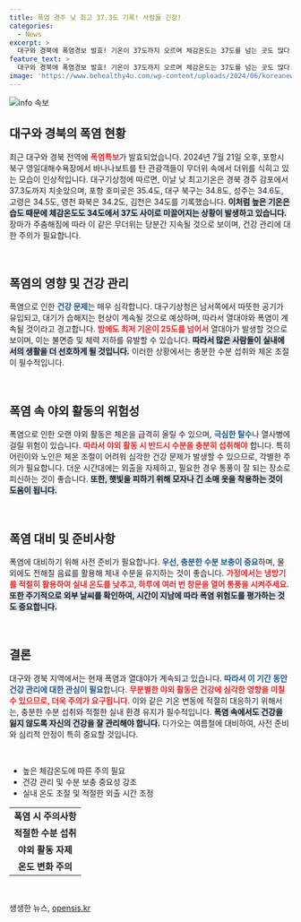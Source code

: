 ```yaml
---
title: 폭염 경주 낮 최고 37.3도 기록! 사람들 긴장!
categories:
  - News
excerpt: >
  대구와 경북에 폭염경보 발효! 기온이 37도까지 오르며 체감온도는 37도를 넘는 곳도 많다. 무더위와 열대야가 계속되니 건강 관리에 유의해야!
feature_text: >
  대구와 경북에 폭염경보 발효! 기온이 37도까지 오르며 체감온도는 37도를 넘는 곳도 많다. 무더위와 열대야가 계속되니 건강 관리에 유의해야!
image: 'https://www.behealthy4u.com/wp-content/uploads/2024/06/koreanews.jpg'
---
```


<p><img src="https://www.behealthy4u.com/wp-content/uploads/2024/06/koreanews.jpg" alt="info 속보" /></p>

<h2 data-ke-size="size26">대구와 경북의 폭염 현황</h2>

<p data-ke-size="size16">최근 대구와 경북 전역에 <b><span style="color: #ee2323;">폭염특보</span></b>가 발효되었습니다. 2024년 7월 21일 오후, 포항시 북구 영일대해수욕장에서 바나나보트를 탄 관광객들이 무더위 속에서 더위를 식히고 있는 모습이 인상적입니다. 대구기상청에 따르면, 이날 낮 최고기온은 경북 경주 감포에서 37.3도까지 치솟았으며, 포항 호미곶은 35.4도, 대구 북구는 34.8도, 성주는 34.6도, 고령은 34.5도, 영천 화북은 34.2도, 김천은 34도를 기록했습니다. <b><span style="background-color: #21538527;">이처럼 높은 기온은 습도 때문에 체감온도도 34도에서 37도 사이로 미끌어지는 상황이 발생하고 있습니다.</span></b> 장마가 주춤해짐에 따라 이 같은 무더위는 당분간 지속될 것으로 보이며, 건강 관리에 대한 주의가 필요합니다.</p>

<p data-ke-size="size16">&nbsp;</p>

<h2 data-ke-size="size26">폭염의 영향 및 건강 관리</h2>

<p data-ke-size="size16">폭염으로 인한 <b><span style="color: #1a5490;">건강 문제</span></b>는 매우 심각합니다. 대구기상청은 남서쪽에서 따뜻한 공기가 유입되고, 대기가 습해지는 현상이 계속될 것으로 예상하며, 따라서 열대야와 폭염이 계속될 것이라고 경고합니다. <b><span style="color: #ee2323;">밤에도 최저 기온이 25도를 넘어서</span></b> 열대야가 발생할 것으로 보이며, 이는 불면증 및 체력 저하를 유발할 수 있습니다. <b><span style="background-color: #21538527;">따라서 많은 사람들이 실내에서의 생활을 더 선호하게 될 것입니다.</span></b> 이러한 상황에서는 충분한 수분 섭취와 체온 조절이 필수적입니다.</p>

<p data-ke-size="size16">&nbsp;</p>

<h2 data-ke-size="size26">폭염 속 야외 활동의 위험성</h2>

<p data-ke-size="size16">폭염으로 인한 오랜 야외 활동은 체온을 급격히 올릴 수 있으며, <b><span style="color: #1a5490;">극심한 탈수</span></b>나 열사병에 걸릴 위험이 있습니다. <b><span style="color: #ee2323;">따라서 야외 활동 시 반드시 수분을 충분히 섭취해야</span></b> 합니다. 특히 어린이와 노인은 체온 조절이 어려워 심각한 건강 문제가 발생할 수 있으므로, 각별한 주의가 필요합니다. 더운 시간대에는 외출을 자제하고, 필요한 경우 통풍이 잘 되는 장소로 피신하는 것이 좋습니다. <b><span style="background-color: #21538527;">또한, 햇빛을 피하기 위해 모자나 긴 소매 옷을 착용하는 것이 도움이 됩니다.</span></b></p>

<p data-ke-size="size16">&nbsp;</p>

<h2 data-ke-size="size26">폭염 대비 및 준비사항</h2>

<p data-ke-size="size16">폭염에 대비하기 위해 사전 준비가 필요합니다. <b><span style="color: #1a5490;">우선, 충분한 수분 보충이 중요</span></b>하며, 물 외에도 전해질 음료를 활용해 체내 수분을 유지하는 것이 좋습니다. <b><span style="color: #ee2323;">가정에서는 냉방기를 적절히 활용하여 실내 온도를 낮추고, 하루에 여러 번 창문을 열어 통풍을 시켜주세요.</span></b> <b><span style="background-color: #21538527;">또한 주기적으로 외부 날씨를 확인하여, 시간이 지남에 따라 폭염 위험도를 평가하는 것도 중요합니다.</span></b></p>

<p data-ke-size="size16">&nbsp;</p>

<h2 data-ke-size="size26">결론</h2>

<p data-ke-size="size16">대구와 경북 지역에서는 현재 폭염과 열대야가 계속되고 있습니다. <b><span style="color: #1a5490;">따라서 이 기간 동안 건강 관리에 대한 관심이 필요</span></b>합니다. <b><span style="color: #ee2323;">무분별한 야외 활동은 건강에 심각한 영향을 미칠 수 있으므로, 더욱 주의가 요구됩니다.</span></b> 이와 같은 기온 변동에 적절히 대응하기 위해서는, 충분한 수분 섭취와 적절한 실내 환경 유지가 필수적입니다. <b><span style="background-color: #21538527;">폭염 속에서도 건강을 잃지 않도록 자신의 건강을 잘 관리해야 합니다.</span></b> 다가오는 여름철에 대비하여, 사전 준비와 심리적 안정이 특히 중요할 것입니다.</p>

<p data-ke-size="size16">&nbsp;</p>

<ul>
    <li>높은 체감온도에 따른 주의 필요</li>
    <li>건강 관리 및 수분 보충 중요성 강조</li>
    <li>실내 온도 조절 및 적절한 외출 시간 조정</li>
</ul>

<table style="width: 100%;">
    <tr>
        <td style="text-align: center; height: 17px;"><b>폭염 시 주의사항</b></td>
    </tr>
    <tr>
        <td style="text-align: center; height: 17px;"><b>적절한 수분 섭취</b></td>
    </tr>
    <tr>
        <td style="text-align: center; height: 17px;"><b>야외 활동 자제</b></td>
    </tr>
    <tr>
        <td style="text-align: center; height: 17px;"><b>온도 변화 주의</b></td>
    </tr>
</table>

<p data-ke-size="size16">&nbsp;</p>
생생한 뉴스, <a href="https://opensis.kr" rel="dofollow">opensis.kr</a>


